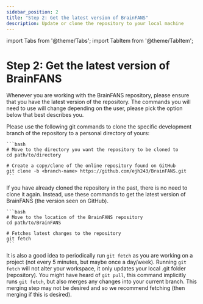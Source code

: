 ```yaml
---
sidebar_position: 2
title: "Step 2: Get the latest version of BrainFANS"
description: Update or clone the repository to your local machine
---
```

import Tabs from '@theme/Tabs';
import TabItem from '@theme/TabItem';

# Step 2: Get the latest version of BrainFANS
Whenever you are working with the BrainFANS repository, please ensure that you
have the latest version of the repository. The commands you will need to use 
will change depending on the user, please pick the option below that best 
describes you.


<Tabs>
  <TabItem value="New-user" label="First time cloning BrainFANS" default>
     Please use the following git commands to clone the specific development 
    branch of the repository to a personal directory of yours:

    ```bash
    # Move to the directory you want the repository to be cloned to
    cd path/to/directory

    # Create a copy/clone of the online repository found on GitHub
    git clone -b <branch-name> https://github.com/ejh243/BrainFANS.git
    ```
  </TabItem>
  <TabItem value="Existing-user" label="You already have BrainFANS">
    If you have already cloned the repository in the past, there is no need to 
    clone it again. Instead, use these commands to get the latest version of 
    BrainFANS (the version seen on GitHub).

    ```bash
    # Move to the location of the BrainFANS repository
    cd path/to/BrainFANS

    # Fetches latest changes to the repository
    git fetch
    ```
  </TabItem>
</Tabs>

It is also a good idea to periodically run `git fetch` as you are working on a
project (not every 5 minutes, but maybe once a day/week). Running `git fetch`
will not alter your workspace, it only updates your local .git folder 
(repository). You might have heard of `git pull`, this command implicitly runs 
`git fetch`, but also merges any changes into your current branch. This merging
step may not be desired and so we recommend fetching (then merging if this is
desired).
